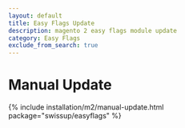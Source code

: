 ```yaml
---
layout: default
title: Easy Flags Update
description: magento 2 easy flags module update
category: Easy Flags
exclude_from_search: true
---
```


# Manual Update

{% include installation/m2/manual-update.html package="swissup/easyflags" %}
